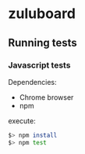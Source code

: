 # zuluboard


## Running tests

### Javascript tests
Dependencies:
 - Chrome browser
 - npm

execute:
```bash
$> npm install
$> npm test
```


